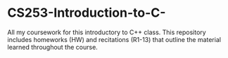 # CS253-Introduction-to-C-
All my coursework for this introductory to C++ class. This repository includes homeworks (HW) and recitations (R1-13) that outline the material learned throughout the course.
